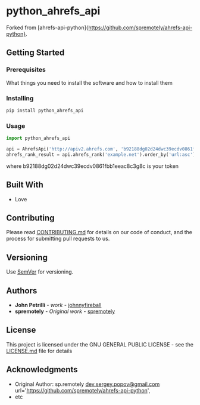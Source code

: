# python_ahrefs_api

Forked from [ahrefs-api-python]{https://github.com/spremotely/ahrefs-api-python}.

## Getting Started

### Prerequisites

What things you need to install the software and how to install them

### Installing

```python
pip install python_ahrefs_api
```

### Usage
```python
import python_ahrefs_api

api = AhrefsApi('http://apiv2.ahrefs.com', 'b92188dg02d24dwc39ecdv0861fbb1eeac8c3g8c')
ahrefs_rank_result = api.ahrefs_rank('example.net').order_by('url:asc').where('url="http://example.net/"').get()
```

where b92188dg02d24dwc39ecdv0861fbb1eeac8c3g8c is your token

## Built With

* Love 

## Contributing

Please read [CONTRIBUTING.md](https://gist.github.com/PurpleBooth/b24679402957c63ec426) for details on our code of conduct, and the process for submitting pull requests to us.

## Versioning

Use [SemVer](http://semver.org/) for versioning. 

## Authors

* **John Petrilli** - *work* - [johnnyfireball](https://github.com/johnnyfireball)
* **spremotely** - *Original work* - [spremotely](https://github.com/spremotely)

## License

This project is licensed under the GNU GENERAL PUBLIC LICENSE - see the [LICENSE.md](LICENSE.md) file for details

## Acknowledgments

* Original Author: sp.remotely dev.sergey.popov@gmail.com
    url='https://github.com/spremotely/ahrefs-api-python',
* etc
